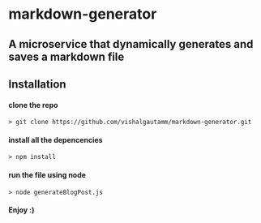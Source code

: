 # markdown-generator

## A microservice that dynamically generates and saves a markdown file

## Installation 

#### clone the repo

```
> git clone https://github.com/vishalgautamm/markdown-generator.git
```

#### install all the depencencies

```
> npm install
```

#### run the file using node
```
> node generateBlogPost.js
```

#### Enjoy :)
